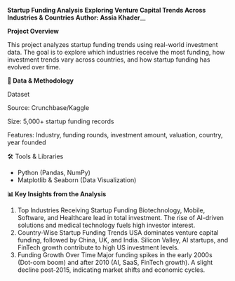 **Startup Funding Analysis**
**Exploring Venture Capital Trends Across Industries & Countries**
**Author: Assia Khader**__

**Project Overview**

This project analyzes startup funding trends using real-world investment data. The goal is to explore which industries receive the most funding, how investment trends vary across countries, and how startup funding has evolved over time.

**📂 Data & Methodology**

Dataset

Source: Crunchbase/Kaggle

Size: 5,000+ startup funding records

Features: Industry, funding rounds, investment amount, valuation, country, year founded

🛠 Tools & Libraries
* Python (Pandas, NumPy)
* Matplotlib & Seaborn (Data Visualization)

**📊 Key Insights from the Analysis**
1) Top Industries Receiving Startup Funding
Biotechnology, Mobile, Software, and Healthcare lead in total investment.
The rise of AI-driven solutions and medical technology fuels high investor interest.
2) Country-Wise Startup Funding Trends
USA dominates venture capital funding, followed by China, UK, and India.
Silicon Valley, AI startups, and FinTech growth contribute to high US investment levels.
3) Funding Growth Over Time
Major funding spikes in the early 2000s (Dot-com boom) and after 2010 (AI, SaaS, FinTech growth).
A slight decline post-2015, indicating market shifts and economic cycles.
